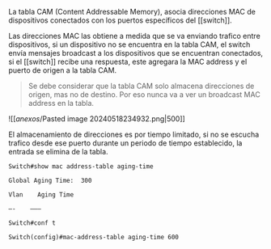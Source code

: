 La tabla CAM (Content Addressable Memory), asocia direcciones MAC de dispositivos conectados con los puertos específicos del [[switch]].

Las direcciones MAC las obtiene a medida que se va enviando trafico entre dispositivos, si un dispositivo no se encuentra en la tabla CAM, el switch envía mensajes broadcast a los dispositivos que se encuentran conectados, si el [[switch]] recibe una respuesta, este agregara la MAC address y el puerto de origen a la tabla CAM.

> Se debe considerar que la tabla CAM solo almacena direcciones de origen, mas no de destino. Por eso nunca va a ver un broadcast MAC address en la tabla. 

![[_anexos_/Pasted image 20240518234932.png|500]]

El almacenamiento de direcciones es por tiempo limitado, si no se escucha trafico desde ese puerto durante un periodo de tiempo establecido, la entrada se elimina de la tabla. 

``` 
Switch#show mac address-table aging-time

Global Aging Time:  300

Vlan    Aging Time

—-    ———

Switch#conf t

Switch(config)#mac-address-table aging-time 600
```

